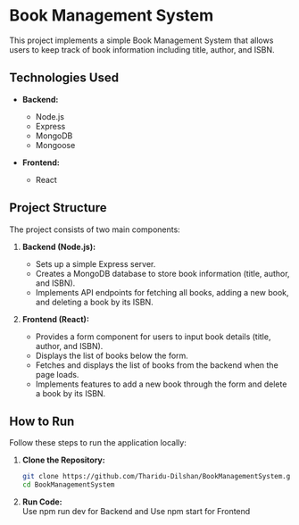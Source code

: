
# Book Management System

This project implements a simple Book Management System that allows users to keep track of book information including title, author, and ISBN.

## Technologies Used

- **Backend:**
  - Node.js
  - Express
  - MongoDB
  - Mongoose

- **Frontend:**
  - React

## Project Structure

The project consists of two main components:

1. **Backend (Node.js):**
   - Sets up a simple Express server.
   - Creates a MongoDB database to store book information (title, author, and ISBN).
   - Implements API endpoints for fetching all books, adding a new book, and deleting a book by its ISBN.

2. **Frontend (React):**
   - Provides a form component for users to input book details (title, author, and ISBN).
   - Displays the list of books below the form.
   - Fetches and displays the list of books from the backend when the page loads.
   - Implements features to add a new book through the form and delete a book by its ISBN.

## How to Run

Follow these steps to run the application locally:

1. **Clone the Repository:**
   ```bash
   git clone https://github.com/Tharidu-Dilshan/BookManagementSystem.git
   cd BookManagementSystem

2. **Run Code:**  
  Use npm run dev  for Backend and 
  Use npm start for Frontend

